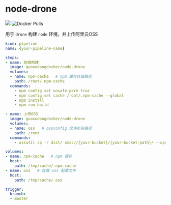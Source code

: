 # node-drone
![](https://img.shields.io/docker/cloud/automated/guoxudongdocker/node-drone.svg)
![Docker Pulls](https://img.shields.io/docker/pulls/guoxudongdocker/node-drone.svg)

用于 `drone` 构建 `node` 环境，并上传阿里云OSS

```yaml
kind: pipeline
name: {your-pipeline-name}

steps:
- name: 前端构建
  image: guoxudongdocker/node-drone
  volumes:
  - name: npm-cache   # npm 缓存挂载路径
    path: /root/.npm-cache
  commands: 
    - npm config set unsafe-perm true
    - npm config set cache /root/.npm-cache --global
    - npm install
    - npm run build

- name: 上传OSS
  image: guoxudongdocker/node-drone
  volumes:
  - name: oss   # ossconfig 文件所在路径
    path: /root
  commands: 
    - ossutil cp -r dist/ oss://{your-bucket}/{your-bucket-path}/ --update

volumes:
- name: npm-cache   # npm 缓存
  host:
    path: /tmp/cache/.npm-cache
- name: oss   # 挂载 oss 配置文件
  host:
    path: /tmp/cache/.oss

trigger:
  branch:
  - master
```